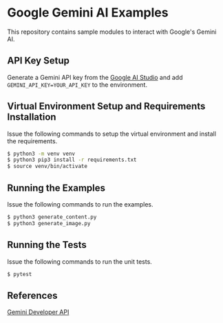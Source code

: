 # Google Gemini AI Examples

This repository contains sample modules to interact with Google's Gemini AI.

## API Key Setup

Generate a Gemini API key from the [Google AI Studio](https://aistudio.google.com) and add `GEMINI_API_KEY=YOUR_API_KEY` to the environment.

## Virtual Environment Setup and Requirements Installation

Issue the following commands to setup the virtual environment and install the requirements.

```bash
$ python3 -m venv venv
$ python3 pip3 install -r requirements.txt
$ source venv/bin/activate
```

## Running the Examples

Issue the following commands to run the examples.

```bash
$ python3 generate_content.py
$ python3 generate_image.py
```

## Running the Tests

Issue the following commands to run the unit tests.

```bash
$ pytest
```

## References

[Gemini Developer API](https://ai.google.dev/gemini-api/docs)
